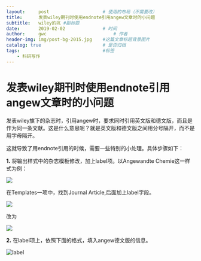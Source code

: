 ```yaml
---
layout:     post   				    # 使用的布局（不需要改）
title:      发表wiley期刊时使用endnote引用angew文章时的小问题 				# 标题 
subtitle:   wiley的坑 #副标题
date:       2019-02-02 				# 时间
author:     gwc 						# 作者
header-img: img/post-bg-2015.jpg 	#这篇文章标题背景图片
catalog: true 						# 是否归档
tags:								#标签
    - 科研写作
---
```


# 发表wiley期刊时使用endnote引用angew文章时的小问题

发表wiley旗下的杂志时，引用angew时，要求同时引用英文版和德文版，而且是作为同一条文献。这是什么意思呢？就是英文版和德文版之间用分号隔开，而不是用字母隔开。



这就导致了用endnote引用的时候，需要一些特别的小处理。具体步骤如下：

**1.** 将输出样式中的杂志模板修改，加上label项。以Angewandte Chemie这一样式为例：

![](https://i.postimg.cc/XYpgBHW1/edit-style.png)

在Templates一项中，找到Journal Article,后面加上label字段。

![](https://i.postimg.cc/9XYb6w1b/endnote-angew.png)

改为

![](https://i.postimg.cc/Yq2RM2sH/endnote-template.png)

**2.** 在label项上，依照下面的格式，填入angew德文版的信息。

![label](https://i.postimg.cc/BQhg6Wr1/endnote-label.png)

